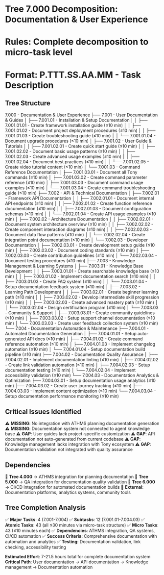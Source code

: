 # Tree 7.000 Decomposition: Documentation & User Experience
# Rules: Complete decomposition to micro-task level
# Format: P.TTT.SS.AA.MM - Task Description

## Tree Structure

7.000 - Documentation & User Experience
├── 7.001 - User Documentation & Guides
│   ├── 7.001.01 - Installation & Setup Documentation
│   │   ├── 7.001.01.01 - Create framework installation guide (≤10 min)
│   │   ├── 7.001.01.02 - Document project deployment procedures (≤10 min)
│   │   ├── 7.001.01.03 - Create troubleshooting guide (≤10 min)
│   │   └── 7.001.01.04 - Document upgrade procedures (≤10 min)
│   ├── 7.001.02 - User Guide & Tutorials
│   │   ├── 7.001.02.01 - Create quick start guide (≤10 min)
│   │   ├── 7.001.02.02 - Document basic usage patterns (≤10 min)
│   │   ├── 7.001.02.03 - Create advanced usage examples (≤10 min)
│   │   ├── 7.001.02.04 - Document best practices (≤10 min)
│   │   └── 7.001.02.05 - Create video tutorial content (≤10 min)
│   └── 7.001.03 - Command Reference Documentation
│       ├── 7.001.03.01 - Document all Tony commands (≤10 min)
│       ├── 7.001.03.02 - Create command parameter reference (≤10 min)
│       ├── 7.001.03.03 - Document command usage examples (≤10 min)
│       └── 7.001.03.04 - Create command troubleshooting guide (≤10 min)
├── 7.002 - API & Technical Documentation
│   ├── 7.002.01 - Framework API Documentation
│   │   ├── 7.002.01.01 - Document internal API endpoints (≤10 min)
│   │   ├── 7.002.01.02 - Create function reference documentation (≤10 min)
│   │   ├── 7.002.01.03 - Document configuration schemas (≤10 min)
│   │   └── 7.002.01.04 - Create API usage examples (≤10 min)
│   ├── 7.002.02 - Architecture Documentation
│   │   ├── 7.002.02.01 - Document system architecture overview (≤10 min)
│   │   ├── 7.002.02.02 - Create component interaction diagrams (≤10 min)
│   │   ├── 7.002.02.03 - Document data flow patterns (≤10 min)
│   │   └── 7.002.02.04 - Create integration point documentation (≤10 min)
│   └── 7.002.03 - Developer Documentation
│       ├── 7.002.03.01 - Create development setup guide (≤10 min)
│       ├── 7.002.03.02 - Document coding standards (≤10 min)
│       ├── 7.002.03.03 - Create contribution guidelines (≤10 min)
│       └── 7.002.03.04 - Document testing procedures (≤10 min)
├── 7.003 - Knowledge Management & Learning Systems
│   ├── 7.003.01 - Knowledge Base Development
│   │   ├── 7.003.01.01 - Create searchable knowledge base (≤10 min)
│   │   ├── 7.003.01.02 - Implement documentation search (≤10 min)
│   │   ├── 7.003.01.03 - Create FAQ system (≤10 min)
│   │   └── 7.003.01.04 - Setup documentation feedback system (≤10 min)
│   ├── 7.003.02 - Learning Path Development
│   │   ├── 7.003.02.01 - Create beginner learning path (≤10 min)
│   │   ├── 7.003.02.02 - Develop intermediate skill progression (≤10 min)
│   │   ├── 7.003.02.03 - Create advanced mastery path (≤10 min)
│   │   └── 7.003.02.04 - Design certification program (≤10 min)
│   └── 7.003.03 - Community & Support
│       ├── 7.003.03.01 - Create community guidelines (≤10 min)
│       ├── 7.003.03.02 - Setup support channel documentation (≤10 min)
│       └── 7.003.03.03 - Create user feedback collection system (≤10 min)
└── 7.004 - Documentation Automation & Maintenance
    ├── 7.004.01 - Automated Documentation Generation
    │   ├── 7.004.01.01 - Setup auto-generated API docs (≤10 min)
    │   ├── 7.004.01.02 - Create command reference automation (≤10 min)
    │   ├── 7.004.01.03 - Implement changelog automation (≤10 min)
    │   └── 7.004.01.04 - Setup documentation build pipeline (≤10 min)
    ├── 7.004.02 - Documentation Quality Assurance
    │   ├── 7.004.02.01 - Implement documentation linting (≤10 min)
    │   ├── 7.004.02.02 - Create link validation automation (≤10 min)
    │   ├── 7.004.02.03 - Setup documentation testing (≤10 min)
    │   └── 7.004.02.04 - Implement accessibility validation (≤10 min)
    └── 7.004.03 - Documentation Analytics & Optimization
        ├── 7.004.03.01 - Setup documentation usage analytics (≤10 min)
        ├── 7.004.03.02 - Create user journey tracking (≤10 min)
        ├── 7.004.03.03 - Implement content optimization (≤10 min)
        └── 7.004.03.04 - Setup documentation performance monitoring (≤10 min)

## Critical Issues Identified
⚠️ **MISSING**: No integration with ATHMS planning documentation generation
⚠️ **MISSING**: Documentation system not connected to agent knowledge base
⚠️ **GAP**: User guides lack project-specific customization
⚠️ **GAP**: API documentation not auto-generated from current codebase
⚠️ **GAP**: Knowledge management lacks integration with Tony ecosystem
⚠️ **GAP**: Documentation validation not integrated with quality assurance

## Dependencies
🔗 **Tree 4.000** → ATHMS integration for planning documentation
🔗 **Tree 5.000** → QA integration for documentation quality validation
🔗 **Tree 6.000** → CI/CD integration for automated documentation builds
🔗 **External**: Documentation platforms, analytics systems, community tools

## Tree Completion Analysis
✅ **Major Tasks**: 4 (7.001-7.004)
✅ **Subtasks**: 12 (7.001.01-7.004.03)
✅ **Atomic Tasks**: 43 (all ≤30 minutes via micro-task structure)
✅ **Micro Tasks**: 43 (≤10 minutes each)
✅ **Dependencies**: ATHMS integration, QA systems, CI/CD automation
✅ **Success Criteria**: Comprehensive documentation with automation and analytics
✅ **Testing**: Documentation validation, link checking, accessibility testing

**Estimated Effort**: 7-21.5 hours total for complete documentation system
**Critical Path**: User documentation → API documentation → Knowledge management → Documentation automation
